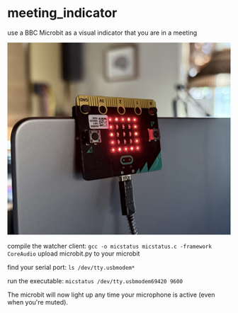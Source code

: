 # meeting_indicator
use a BBC Microbit as a visual indicator that you are in a meeting

![meeting indicator in action](meeting_indicator.jpg?raw=true "meeting indicator")

compile the watcher client:
```gcc -o micstatus micstatus.c -framework CoreAudio```
upload microbit.py to your microbit

find your serial port:
```ls /dev/tty.usbmodem*```

run the executable:
```micstatus /dev/tty.usbmodem69420 9600```

The microbit will now light up any time your microphone is active (even when you're muted). 
